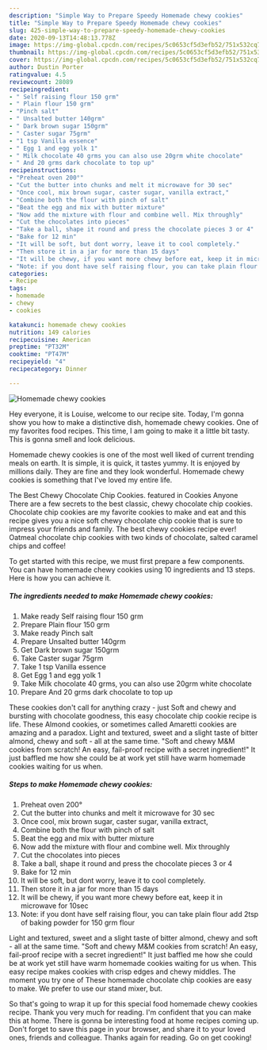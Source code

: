 ```yaml
---
description: "Simple Way to Prepare Speedy Homemade chewy cookies"
title: "Simple Way to Prepare Speedy Homemade chewy cookies"
slug: 425-simple-way-to-prepare-speedy-homemade-chewy-cookies
date: 2020-09-13T14:48:13.778Z
image: https://img-global.cpcdn.com/recipes/5c0653cf5d3efb52/751x532cq70/homemade-chewy-cookies-recipe-main-photo.jpg
thumbnail: https://img-global.cpcdn.com/recipes/5c0653cf5d3efb52/751x532cq70/homemade-chewy-cookies-recipe-main-photo.jpg
cover: https://img-global.cpcdn.com/recipes/5c0653cf5d3efb52/751x532cq70/homemade-chewy-cookies-recipe-main-photo.jpg
author: Dustin Porter
ratingvalue: 4.5
reviewcount: 28089
recipeingredient:
- " Self raising flour 150 grm"
- " Plain flour 150 grm"
- "Pinch salt"
- " Unsalted butter 140grm"
- " Dark brown sugar 150grm"
- " Caster sugar 75grm"
- "1 tsp Vanilla essence"
- " Egg 1 and egg yolk 1"
- " Milk chocolate 40 grms you can also use 20grm white chocolate"
- " And 20 grms dark chocolate to top up"
recipeinstructions:
- "Preheat oven 200°"
- "Cut the butter into chunks and melt it microwave for 30 sec"
- "Once cool, mix brown sugar, caster sugar, vanilla extract,"
- "Combine both the flour with pinch of salt"
- "Beat the egg and mix with butter mixture"
- "Now add the mixture with flour and combine well. Mix throughly"
- "Cut the chocolates into pieces"
- "Take a ball, shape it round and press the chocolate pieces 3 or 4"
- "Bake for 12 min"
- "It will be soft, but dont worry, leave it to cool completely."
- "Then store it in a jar for more than 15 days"
- "It will be chewy, if you want more chewy before eat, keep it in microwave for 10sec"
- "Note: if you dont have self raising flour, you can take plain flour add 2tsp of baking powder for 150 grm flour"
categories:
- Recipe
tags:
- homemade
- chewy
- cookies

katakunci: homemade chewy cookies 
nutrition: 149 calories
recipecuisine: American
preptime: "PT32M"
cooktime: "PT47M"
recipeyield: "4"
recipecategory: Dinner

---
```



![Homemade chewy cookies](https://img-global.cpcdn.com/recipes/5c0653cf5d3efb52/751x532cq70/homemade-chewy-cookies-recipe-main-photo.jpg)

Hey everyone, it is Louise, welcome to our recipe site. Today, I'm gonna show you how to make a distinctive dish, homemade chewy cookies. One of my favorites food recipes. This time, I am going to make it a little bit tasty. This is gonna smell and look delicious.

Homemade chewy cookies is one of the most well liked of current trending meals on earth. It is simple, it is quick, it tastes yummy. It is enjoyed by millions daily. They are fine and they look wonderful. Homemade chewy cookies is something that I've loved my entire life.

The Best Chewy Chocolate Chip Cookies. featured in Cookies Anyone There are a few secrets to the best classic, chewy chocolate chip cookies. Chocolate chip cookies are my favorite cookies to make and eat and this recipe gives you a nice soft chewy chocolate chip cookie that is sure to impress your friends and family. The best chewy cookies recipe ever! Oatmeal chocolate chip cookies with two kinds of chocolate, salted caramel chips and coffee!


To get started with this recipe, we must first prepare a few components. You can have homemade chewy cookies using 10 ingredients and 13 steps. Here is how you can achieve it.

<!--inarticleads1-->

##### The ingredients needed to make Homemade chewy cookies:

1. Make ready  Self raising flour 150 grm
1. Prepare  Plain flour 150 grm
1. Make ready Pinch salt
1. Prepare  Unsalted butter 140grm
1. Get  Dark brown sugar 150grm
1. Take  Caster sugar 75grm
1. Take 1 tsp Vanilla essence
1. Get  Egg 1 and egg yolk 1
1. Take  Milk chocolate 40 grms, you can also use 20grm white chocolate
1. Prepare  And 20 grms dark chocolate to top up


These cookies don&#39;t call for anything crazy - just Soft and chewy and bursting with chocolate goodness, this easy chocolate chip cookie recipe is life. These Almond cookies, or sometimes called Amaretti cookies are amazing and a paradox. Light and textured, sweet and a slight taste of bitter almond, chewy and soft - all at the same time. &#34;Soft and chewy M&amp;M cookies from scratch! An easy, fail-proof recipe with a secret ingredient!&#34; It just baffled me how she could be at work yet still have warm homemade cookies waiting for us when. 

<!--inarticleads2-->

##### Steps to make Homemade chewy cookies:

1. Preheat oven 200°
1. Cut the butter into chunks and melt it microwave for 30 sec
1. Once cool, mix brown sugar, caster sugar, vanilla extract,
1. Combine both the flour with pinch of salt
1. Beat the egg and mix with butter mixture
1. Now add the mixture with flour and combine well. Mix throughly
1. Cut the chocolates into pieces
1. Take a ball, shape it round and press the chocolate pieces 3 or 4
1. Bake for 12 min
1. It will be soft, but dont worry, leave it to cool completely.
1. Then store it in a jar for more than 15 days
1. It will be chewy, if you want more chewy before eat, keep it in microwave for 10sec
1. Note: if you dont have self raising flour, you can take plain flour add 2tsp of baking powder for 150 grm flour


Light and textured, sweet and a slight taste of bitter almond, chewy and soft - all at the same time. &#34;Soft and chewy M&amp;M cookies from scratch! An easy, fail-proof recipe with a secret ingredient!&#34; It just baffled me how she could be at work yet still have warm homemade cookies waiting for us when. This easy recipe makes cookies with crisp edges and chewy middles. The moment you try one of These homemade chocolate chip cookies are easy to make. We prefer to use our stand mixer, but. 

So that's going to wrap it up for this special food homemade chewy cookies recipe. Thank you very much for reading. I'm confident that you can make this at home. There is gonna be interesting food at home recipes coming up. Don't forget to save this page in your browser, and share it to your loved ones, friends and colleague. Thanks again for reading. Go on get cooking!
